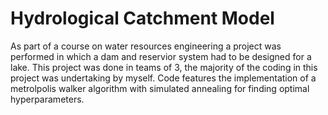# Hydrological Catchment Model
As part of a course on water resources engineering a project was performed in which a dam and reservior system had to be designed for a lake.
This project was done in teams of 3, the majority of the coding in this project was undertaking by myself.
Code features the implementation of a metrolpolis walker algorithm with simulated annealing for finding optimal hyperparameters.
